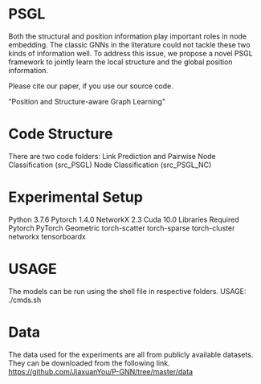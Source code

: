 # PSGL

Both the structural and position information play important roles in node embedding. The classic GNNs in the literature could not tackle these two kinds of information well. To address this issue, we propose a novel PSGL framework to jointly learn the local structure and the global position information.

Please cite our paper, if you use our source code.

"Position and Structure-aware Graph Learning"
# Code Structure
There are two code folders:
Link Prediction and Pairwise Node Classification (src_PSGL)
Node Classification (src_PSGL_NC)
 
# Experimental Setup
Python 3.7.6
Pytorch 1.4.0
NetworkX 2.3
Cuda 10.0
Libraries Required
Pytorch
PyTorch Geometric
torch-scatter
torch-sparse
torch-cluster
networkx
tensorboardx

# USAGE
The models can be run using the shell file in respective folders. USAGE: ./cmds.sh

# Data
The data used for the experiments are all from publicly available datasets.  They can be downloaded from the following link. https://github.com/JiaxuanYou/P-GNN/tree/master/data
